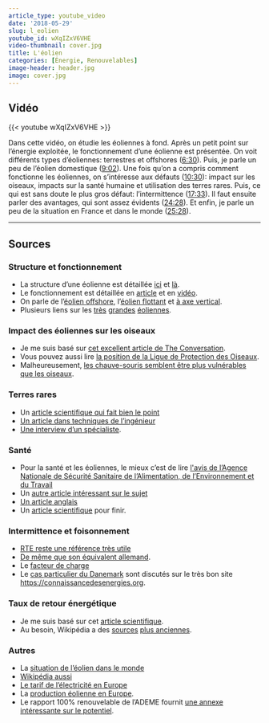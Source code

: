 ```yaml
---
article_type: youtube_video
date: '2018-05-29'
slug: l_eolien
youtube_id: wXqIZxV6VHE
video-thumbnail: cover.jpg
title: L'éolien
categories: [Énergie, Renouvelables]
image-header: header.jpg
image: cover.jpg
---
```


## Vidéo

{{< youtube wXqIZxV6VHE >}}

Dans cette vidéo, on étudie les éoliennes à fond. Après un petit point
sur l’énergie exploitée, le fonctionnement d’une éolienne est présentée.
On voit différents types d’éoliennes: terrestres et offshores
([6:30](https://www.youtube.com/watch?v=wXqIZxV6VHE&t=390s)). Puis, je
parle un peu de l’éolien domestique
([9:02](https://www.youtube.com/watch?v=wXqIZxV6VHE&t=542s)). Une fois
qu’on a compris comment fonctionne les éoliennes, on s’intéresse aux
défauts ([10:30](https://www.youtube.com/watch?v=wXqIZxV6VHE&t=630s)):
impact sur les oiseaux, impacts sur la santé humaine et utilisation des
terres rares. Puis, ce qui est sans doute le plus gros défaut:
l’intermittence
([17:33](https://www.youtube.com/watch?v=wXqIZxV6VHE&t=1053s)). Il faut
ensuite parler des avantages, qui sont assez évidents
([24:28](https://www.youtube.com/watch?v=wXqIZxV6VHE&t=1468s)). Et enfin,
je parle un peu de la situation en France et dans le monde
([25:28](https://www.youtube.com/watch?v=wXqIZxV6VHE&t=1528s)).


<hr>

## Sources

### Structure et fonctionnement

- La structure d’une éolienne est détaillée [ici](https://www.connaissancedesenergies.org/quels-sont-les-constituants-d-une-eolienne-130125) et [là](https://eolienne.f4jr.org/projet_eolien/installation). 
- Le fonctionnement est détaillée en [article](https://www.edf.fr/groupe-edf/espaces-dedies/l-energie-de-a-a-z/tout-sur-l-energie/produire-de-l-electricite/le-fonctionnement-d-une-eolienne) et en [vidéo](https://www.youtube.com/watch?v=v6ZNDQ80ELE).
- On parle de l’[éolien offshore](https://www.connaissancedesenergies.org/fiche-pedagogique/eoliennes-en-mer-offshore), l’[éolien flottant](https://www.youtube.com/watch?v=IO7GXLR4YUo) et [à axe vertical](https://www.ecosources.info/dossiers/Eolienne_verticale_Darrieus). 
- Plusieurs liens sur les [très](https://detours.canal.fr/levez-yeux-voici-leolienne-plus-puissante-monde/) [grandes](https://www.wired.co.uk/article/biggest-wind-turbine-scotland-aberdeen-vattenfall-energy) [éoliennes](https://energieetenvironnement.com/2018/04/23/vers-une-eolienne-transformable-de-50-mw/).

### Impact des éoliennes sur les oiseaux

- Je me suis basé sur [cet excellent article de The Conversation](https://theconversation.com/wind-farms-are-hardly-the-bird-slayers-theyre-made-out-to-be-heres-why-79567).
- Vous pouvez aussi lire [la position de la Ligue de Protection des Oiseaux](https://www.lpo.fr/actualites/impact-de-l-eolien-sur-l-avifaune-en-france-la-lpo-dresse-l-etat-des-lieux-dp1).
- Malheureusement, [les chauve-souris semblent être plus vulnérables que les oiseaux](https://www.rtbf.be/info/economie/detail_brider-les-eoliennes-pour-proteger-les-chauves-souris-deja-une-realite-en-wallonie?id=9651955).

### Terres rares

- Un [article scientifique qui fait bien le point](https://www.sciencedirect.com/science/article/pii/S0301420717300077)
- [Un article dans techniques de l’ingénieur](https://www.techniques-ingenieur.fr/actualite/articles/developpement-eoliennes-metaux-51386/)
- [Une interview d’un spécialiste](https://www.actu-environnement.com/ae/news/interview-christian-hocquard-terres-rares-applications-environnementales-impact-chine-10352.php4). 

### Santé

- Pour la santé et les éoliennes, le mieux c’est de lire [l'avis de l’Agence Nationale de Sécurité Sanitaire de l’Alimentation, de l’Environnement et du Travail](https://www.anses.fr/fr/content/impacts-sanitaires-du-bruit-g%C3%A9n%C3%A9r%C3%A9-par-les-%C3%A9oliennes)
- Un [autre article intéressant sur le sujet](https://www.levif.be/actualite/sante/les-infrasons-emis-par-les-eoliennes-ont-ils-un-impact-sur-notre-sante/article-normal-665903.html)
- [Un article anglais](https://www.windpowerengineering.com/business-news-projects/does-turbine-noise-affect-human-health-a-look-at-the-literature/) 
- Un [article scientifique](https://journals.plos.org/plosone/article?id=10.1371/journal.pone.0114183) pour finir.

### Intermittence et foisonnement

- [RTE reste une référence très utile](https://www.rte-france.com/fr/eco2mix/eco2mix-mix-energetique)
- [De même que son équivalent allemand](https://www.agora-energiewende.de/service/aktuelle-stromdatenagorameter/chart/power_generation/14.04.2018/15.05.2018/).
- Le [facteur de charge](https://www.connaissancedesenergies.org/qu-est-ce-que-le-facteur-de-charge-d-une-unite-de-production-electrique-120305) 
- Le [cas particulier du Danemark](https://www.connaissancedesenergies.org/le-danemark-bon-eleve-de-la-transition-energetique-171129) sont discutés sur le très bon site https://connaissancedesenergies.org.

### Taux de retour énergétique

- Je me suis basé sur cet [article scientifique](https://www.sciencedirect.com/science/article/pii/S0301421513003856). 
- Au besoin, Wikipédia a des [sources](https://fr.wikipedia.org/wiki/Taux_de_retour_%C3%A9nerg%C3%A9tique) [plus anciennes](https://en.wikipedia.org/wiki/Energy_returned_on_energy_invested#/media/File:EROI_-_Ratio_of_Energy_Returned_on_Energy_Invested_-_USA.svg).

### Autres

- La [situation de l’éolien dans le monde](https://www.connaissancedesenergies.org/etat-des-lieux-du-developpement-de-leolien-dans-le-monde-170426)
- [Wikipédia aussi](https://fr.wikipedia.org/wiki/Ressources_et_consommation_%C3%A9nerg%C3%A9tiques_mondiales#%C3%89nergie_%C3%A9olienne)
- [Le tarif de l’électricité en Europe](https://selectra.info/energie/guides/tarifs/electricite/comparaison-europe)
- La [production éolienne en Europe](https://fr.wikipedia.org/wiki/%C3%89nergie_%C3%A9olienne_en_Europe).
- Le rapport 100% renouvelable de l’ADEME fournit [une annexe intéressante sur le potentiel](https://www.ademe.fr/sites/default/files/assets/documents/annexe_eolienpv.pdf).
